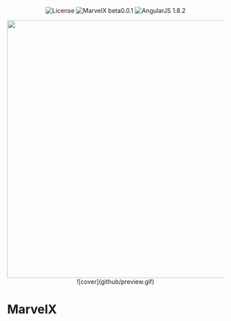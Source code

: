 <p align="center">
  <img alt="License" src="https://img.shields.io/static/v1?label=license&message=MIT&color=bd170b&labelColor=400703"/>

  <img alt="MarvelX beta0.0.1" src="https://img.shields.io/static/v1?label=MarvelX&message=1.0.0&color=bd170b&labelColor=400703"/>

  <img alt="AngularJS 1.8.2" src="https://img.shields.io/static/v1?label=AngularJS&message=v1.8.2&color=bd170b&labelColor=400703"/>
</p>

<div align="center">

  <img src="/github/preview.gif" width="600"/>
  ![cover](github/preview.gif)
</div>

# MarvelX

